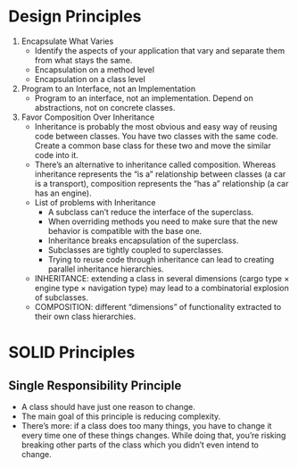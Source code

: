 # Design Principles

1. Encapsulate What Varies
    - Identify the aspects of your application that vary and separate them from what stays the same.
    - Encapsulation on a method level
    - Encapsulation on a class level
2. Program to an Interface, not an Implementation
    - Program to an interface, not an implementation. Depend on abstractions, not on concrete classes.
3. Favor Composition Over Inheritance
    - Inheritance is probably the most obvious and easy way of reusing code between classes. You have two classes with
      the same code. Create a common base class for these two and move the similar code into it.
    - There’s an alternative to inheritance called composition. Whereas inheritance represents the “is a” relationship
      between classes (a car is a transport), composition represents the “has a” relationship (a car has an engine).
    - List of problems with Inheritance
        - A subclass can’t reduce the interface of the superclass.
        - When overriding methods you need to make sure that the new behavior is compatible with the base one.
        - Inheritance breaks encapsulation of the superclass.
        - Subclasses are tightly coupled to superclasses.
        - Trying to reuse code through inheritance can lead to creating parallel inheritance hierarchies.
    - INHERITANCE: extending a class in several dimensions (cargo type × engine type × navigation type) may lead to a
      combinatorial explosion of subclasses.
    - COMPOSITION: different “dimensions” of functionality extracted to their own class hierarchies.

# SOLID Principles

## Single Responsibility Principle

- A class should have just one reason to change.
- The main goal of this principle is reducing complexity.
- There’s more: if a class does too many things, you have to change it every time one of these things changes. While
  doing that, you’re risking breaking other parts of the class which you didn’t even intend to change.